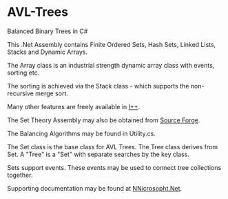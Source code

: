 # AVL-Trees
Balanced Binary Trees in C#

This .Net Assembly contains Finite Ordered Sets, Hash Sets, Linked Lists, Stacks and Dynamic Arrays.

The Array class is an industrial strength dynamic array class with events, sorting etc.

The sorting is achieved via the Stack class - which supports the non-recursive merge sort.

Many other features are freely available in <a href=https://sourceforge.net/projects/iplusplus>I++</a>.

The Set Theory Assembly may also be obtained from <a href= http://sf.net/projects/avl-trees/>Source Forge</a>.


The Balancing Algorithms may be found in Utility.cs.

The Set class is the base class for AVL Trees. The Tree class derives from Set. A "Tree" is a "Set" with separate searches by the key class.

Sets support events. These events may be used to connect tree collections together.

Supporting documentation may be found at <a href=http://NNicrosopht.net/Html/English/Sets/index.html>NNicrosopht.Net</a>.
